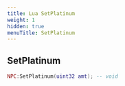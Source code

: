 ```yaml
---
title: Lua SetPlatinum
weight: 1
hidden: true
menuTitle: SetPlatinum
---
```

## SetPlatinum
```lua
NPC:SetPlatinum(uint32 amt); -- void
```
